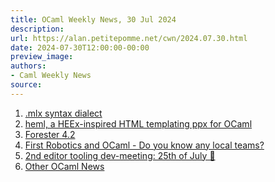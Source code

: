 ```yaml
---
title: OCaml Weekly News, 30 Jul 2024
description:
url: https://alan.petitepomme.net/cwn/2024.07.30.html
date: 2024-07-30T12:00:00-00:00
preview_image:
authors:
- Caml Weekly News
source:
---
```


<ol><li><a href="https://alan.petitepomme.net/cwn/2024.07.30.html#1">.mlx syntax dialect</a></li><li><a href="https://alan.petitepomme.net/cwn/2024.07.30.html#2">heml, a HEEx-inspired HTML templating ppx for OCaml</a></li><li><a href="https://alan.petitepomme.net/cwn/2024.07.30.html#3">Forester 4.2</a></li><li><a href="https://alan.petitepomme.net/cwn/2024.07.30.html#4">First Robotics and OCaml - Do you know any local teams?</a></li><li><a href="https://alan.petitepomme.net/cwn/2024.07.30.html#5">2nd editor tooling dev-meeting: 25th of July &#129497;</a></li><li><a href="https://alan.petitepomme.net/cwn/2024.07.30.html#6">Other OCaml News</a></li></ol>
